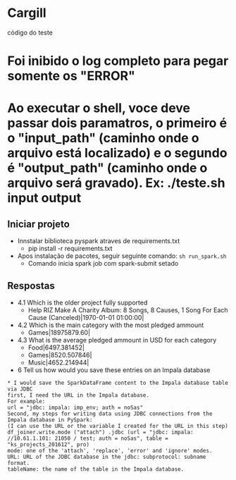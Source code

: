 # Cargill
código do teste
# Foi inibido o log completo para pegar somente os "ERROR"
# Ao executar o shell, voce deve passar dois paramatros, o primeiro é o "input_path" (caminho onde o arquivo está localizado) e o segundo é "output_path" (caminho onde o arquivo será gravado). Ex: ./teste.sh input output

## Iniciar projeto
* Innstalar biblioteca pyspark atraves de requirements.txt
    * pip install -r requirements.txt
* Apos instalação de pacotes, seguir seguinte comando:
    ```sh run_spark.sh ```
    * Comando inicia spark job com spark-submit setado

## Respostas
*  4.1 Which is the older project fully supported
   * Help RIZ Make A Charity Album: 8 Songs, 8 Causes, 1 Song For Each Cause (Canceled)|1970-01-01 01:00:00|
* 4.2 Which is the main category with the most pledged ammount
   * Games|18975879.60|
* 4.3 What is the average pledged ammount in USD for each category 
   * Food|6497.381452|
   * Games|8520.507846|
   * Music|4652.214944|
* 6 Tell us how would you save these entries on an Impala database
```
* I would save the SparkDataFrame content to the Impala database table via JDBC
first, I need the URL in the Impala database.
For example:
url = "jdbc: impala: imp_env; auth = noSas"
Second, my steps for writing data using JDBC connections from the Impala database in PySpark:
(I can use the URL or the variable I created for the URL in this step)
df_joiner.write.mode ("attach") .jdbc (url = "jdbc: impala: //10.61.1.101: 21050 / test; auth = noSas", table = "ks_projects_201612", pro)
mode: one of the 'attach', 'replace', 'error' and 'ignore' modes.
URL: URL of the JDBC database in the jdbc: subprotocol: subname format.
tableName: the name of the table in the Impala database.
```